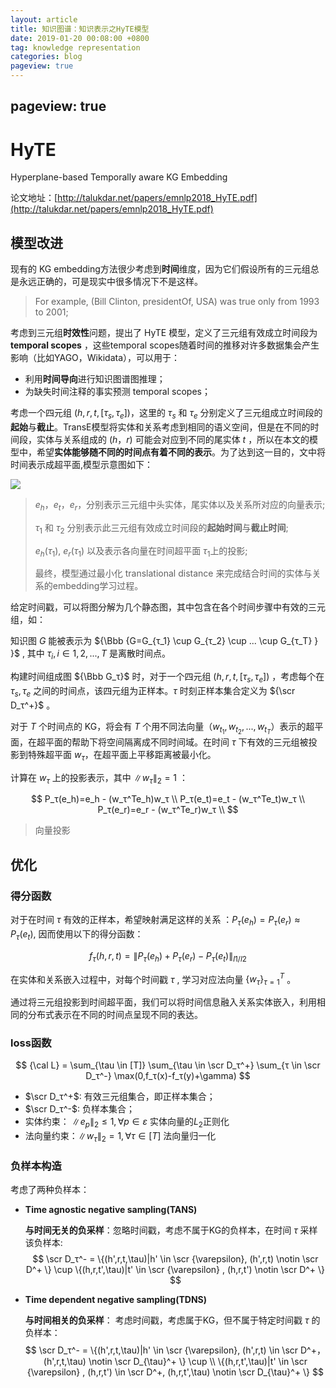 ```yaml
---
layout: article
title: 知识图谱：知识表示之HyTE模型
date: 2019-01-20 00:08:00 +0800
tag: knowledge representation
categories: blog
pageview: true
---
```




pageview: true
---

# HyTE

Hyperplane-based Temporally aware KG Embedding

论文地址：[http://talukdar.net/papers/emnlp2018_HyTE.pdf](http://talukdar.net/papers/emnlp2018_HyTE.pdf)



## 模型改进

现有的 KG embedding方法很少考虑到**时间**维度，因为它们假设所有的三元组总是永远正确的，可是现实中很多情况下不是这样。

>  For example, (Bill Clinton, presidentOf, USA) was true only from 1993 to 2001;

考虑到三元组**时效性**问题，提出了 HyTE 模型，定义了三元组有效成立时间段为 **temporal scopes** ，这些temporal scopes随着时间的推移对许多数据集会产生影响（比如YAGO，Wikidata），可以用于：

- 利用**时间导向**进行知识图谱图推理；
- 为缺失时间注释的事实预测 temporal scopes； 



考虑一个四元组 $(h,r,t,[τ_s, τ_e])$，这里的 $τ_s$ 和 $τ_e$ 分别定义了三元组成立时间段的**起始**与**截止**。TransE模型将实体和关系考虑到相同的语义空间，但是在不同的时间段，实体与关系组成的 $(h，r)$ 可能会对应到不同的尾实体  $t$ ，所以在本文的模型中，希望**实体能够随不同的时间点有着不同的表示**。为了达到这一目的，文中将时间表示成超平面,模型示意图如下：

![](http://ww1.sinaimg.cn/large/005NduT8ly1g35i5vr9vwj30ng0hb0xa.jpg)

> $e_h，e_t，e_r$，分别表示三元组中头实体，尾实体以及关系所对应的向量表示;
>
> $τ_1$ 和 $τ_2$ 分别表示此三元组有效成立时间段的**起始时间**与**截止时间**;
>
> $e_h(τ_1)$, $e_r(τ_1)$ 以及表示各向量在时间超平面 $τ_1$上的投影;
>
> 最终，模型通过最小化 translational distance 来完成结合时间的实体与关系的embedding学习过程。



给定时间戳，可以将图分解为几个静态图，其中包含在各个时间步骤中有效的三元组，如：

知识图 $G$ 能被表示为 ${\Bbb {G=G_{τ_1} \cup G_{τ_2} \cup ... \cup  G_{τ_T} } }$ , 其中 $τ_i, i \in 1,2,...,T$ 是离散时间点。

构建时间组成图 ${\Bbb G_τ}$ 时，对于一个四元组 $(h,r,t,[τ_s,τ_e])$ ，考虑每个在 $τ_s , τ_e$ 之间的时间点，该四元组为正样本。$τ$ 时刻正样本集合定义为 ${\scr D_τ^+}$ 。

对于 $T$ 个时间点的 KG，将会有 $T$ 个用不同法向量（$w_{t_1}, w_{t_2}, ..., w_{t_T}$）表示的超平面，在超平面的帮助下将空间隔离成不同时间域。在时间 $τ$ 下有效的三元组被投影到特殊超平面 $w_τ$，在超平面上平移距离被最小化。

计算在 $w_τ$ 上的投影表示，其中 $\|w_τ\|_2=1$ ：

$$
P_τ(e_h)=e_h - (w_τ^Te_h)w_τ  \\
P_τ(e_t)=e_t - (w_τ^Te_t)w_τ  \\
P_τ(e_r)=e_r - (w_τ^Te_r)w_τ  \\
$$

> 向量投影



## 优化

### 得分函数

对于在时间 $τ$ 有效的正样本，希望映射满足这样的关系 ：$P_τ(e_h)=P_τ(e_r) \approx P_τ(e_t)$, 因而使用以下的得分函数：

$$
f_τ(h,r,t)=\|P_τ(e_h)+P_τ(e_r)-P_τ(e_t)\|_{l1/l2}
$$

在实体和关系嵌入过程中，对每个时间戳 $τ$ , 学习对应法向量 $\{w_τ\}_{τ=1}^T$  。

通过将三元组投影到时间超平面，我们可以将时间信息融入关系实体嵌入，利用相同的分布式表示在不同的时间点呈现不同的表达。

### loss函数

$$
{\cal L} = \sum_{\tau \in [T]} \sum_{\tau \in \scr D_τ^+} \sum_{τ \in \scr D_τ^-} \max(0,f_τ(x)-f_τ(y)+\gamma)
$$

- $\scr D_τ^+$: 有效三元组集合，即正样本集合；
- $\scr D_τ^-$: 负样本集合；
- 实体约束： $\|e_p\|_2 \leq 1, \forall p \in {\varepsilon}$    实体向量的$L_2$正则化
- 法向量约束：$\|w_{\tau}\|_2=1,\forall \tau \in [T]$      法向量归一化                



### 负样本构造

考虑了两种负样本：

- **Time agnostic negative sampling(TANS)** 

  **与时间无关的负采样**：忽略时间戳，考虑不属于KG的负样本，在时间 $τ$ 采样该负样本:
  $$
  \scr D_τ^- = \{(h',r,t,\tau)|h' \in \scr {\varepsilon}, (h',r,t) \notin \scr D^+ \} \cup \{(h,r,t',\tau)|t' \in \scr {\varepsilon} , (h,r,t') \notin \scr D^+ \}
  $$

- **Time dependent negative sampling(TDNS)**

  **与时间相关的负采样**： 考虑时间戳，考虑属于KG，但不属于特定时间戳 $\tau$ 的负样本：
  $$
  \scr D_τ^- = \{(h',r,t,\tau)|h' \in \scr {\varepsilon}, (h',r,t) \in \scr D^+，(h',r,t,\tau) \notin \scr D_{\tau}^+ \} \cup \\
  \{(h,r,t',\tau)|t' \in \scr {\varepsilon} , (h,r,t') \in \scr D^+, (h,r,t',\tau) \notin \scr D_{\tau}^+ \}
  $$

